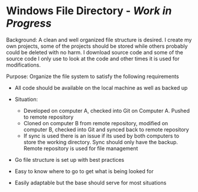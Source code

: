 # Windows File Directory - _Work in Progress_

Background: A clean and well organized file structure is desired. I create my own projects, some of the projects should be stored while others
probably could be deleted with no harm. I download source code and some of the source code I only use to look at the code and other times it is
used for modifications. 

Purpose: Organize the file system to satisfy the following requirements
  - All code should be available on the local machine as well as backed up
  - Situation: 
    - Developed on computer A, checked into Git on Computer A. Pushed to remote repository
    - Cloned on computer B from remote repository, modified on computer B, checked into Git and synced back to remote repository
    - If sync is used there is an issue if its used by both computers to store the working directory. Sync should only have the backup. Remote repository is used for file management
  
  - Go file structure is set up with best practices
  - Easy to know where to go to get what is being looked for
  - Easily adaptable but the base should serve for most situations
